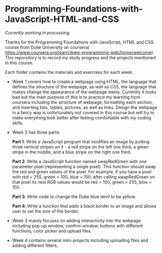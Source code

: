 # Programming-Foundations-with-JavaScript-HTML-and-CSS

*Currently working in processing.*

Thanks for the Programming Foundations with JavaScript, HTML and CSS course from Duke University on coursera( https://www.coursera.org/learn/duke-programming-web/home/welcome). This reporsitory is to record my study progress and the projects mentioned in this course.

Each folder contains the materials and exercises for each week.

 - Week 1 covers how to create a webpage using HTML, the language that defines the structure of the webpage, as well as CSS, the language that makes change the appearance of the webpage easily. Currently it looks bad but the main purpose of this is to practice my learning from coursera including the structure of webpage, formatting each section, and inserting lists, tables, pictures, as well as links. Design the webpage in a fancy way is unfortunately not covered in this course but will try to make everything look better after feeling comfortable with my coding skills.
 - Week 2 has three parts:
 
   **Part 1**: Write a JavaScript program that modifies an image by putting three vertical stripes on it - a red stripe on the left one third, a green stripe in the middle, and a blue stripe on the right one third.
   
   **Part 2**: Write a JavaScript function named swapRedGreen with one parameter pixel (representing a single pixel). This function should swap the red and green values of the pixel. For example, if you have a pixel with red = 255, green = 100, blue = 150, after calling swapRedGreen on that pixel its new RGB values would be red = 100, green = 255, blue = 150.
   
   **Part 3**: Write code to change the Duke blue devil to be yellow.
   
   **Part 4**: Write a function that adds a black border to an image and allows user to set the size of the border.
   
 - Week 3 mainly focuses on adding interactivity into the webpage including pop-up window, confirm window, buttons with different functions, color picker and upload files.
 
 - Week 4 contains several mini-projects including uploading files and adding different filters,
